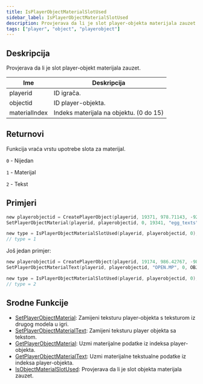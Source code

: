 ```yaml
---
title: IsPlayerObjectMaterialSlotUsed
sidebar_label: IsPlayerObjectMaterialSlotUsed
description: Provjerava da li je slot player-objekta materijala zauzet.
tags: ["player", "object", "playerobject"]
---
```


<VersionWarn version='omp v1.1.0.2612' />

## Deskripcija

Provjerava da li je slot player-objekt materijala zauzet.

| Ime           | Deskripcija                                 |
|---------------|---------------------------------------------|
| playerid      | ID igrača.                                  |
| objectid      | ID player-objekta.                          |
| materialIndex | Indeks materijala na objektu. (0 do 15)     |

## Returnovi

Funkcija vraća vrstu upotrebe slota za materijal.

`0` - Nijedan

`1` - Materijal

`2` - Tekst

## Primjeri

```c
new playerobjectid = CreatePlayerObject(playerid, 19371, 978.71143, -925.25708, 42.63720,   0.00000, 0.00000, 2.00000);
SetPlayerObjectMaterial(playerid, playerobjectid, 0, 19341, "egg_texts", "easter_egg01", 0xFFFFFFFF);

new type = IsPlayerObjectMaterialSlotUsed(playerid, playerobjectid, 0);
// type = 1
```

Još jedan primjer:

```c
new playerobjectid = CreatePlayerObject(playerid, 19174, 986.42767, -983.14850, 40.95220,   0.00000, 0.00000, 186.00000);
SetPlayerObjectMaterialText(playerid, playerobjectid, "OPEN.MP", 0, OBJECT_MATERIAL_SIZE_256x128, "Arial", 38, true, 0xFF0000FF, 0x00000000, OBJECT_MATERIAL_TEXT_ALIGN_LEFT);

new type = IsPlayerObjectMaterialSlotUsed(playerid, playerobjectid, 0);
// type = 2
```

## Srodne Funkcije

- [SetPlayerObjectMaterial](SetPlayerObjectMaterial): Zamijeni teksturu player-objekta s teksturom iz drugog modela u igri.
- [SetPlayerObjectMaterialText](SetPlayerObjectMaterialText): Zamijeni teksturu player objekta sa tekstom.
- [GetPlayerObjectMaterial](GetPlayerObjectMaterial): Uzmi materijalne podatke iz indeksa player-objekta.
- [GetPlayerObjectMaterialText](GetPlayerObjectMaterialText): Uzmi materijalne tekstualne podatke iz indeksa player-objekta.
- [IsObjectMaterialSlotUsed](IsObjectMaterialSlotUsed): Provjerava da li je slot objekta materijala zauzet.
